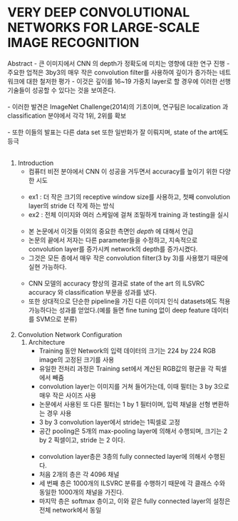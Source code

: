 # VERY DEEP CONVOLUTIONAL NETWORKS FOR LARGE-SCALE IMAGE RECOGNITION

Abstract
    - 큰 이미지에서 CNN 의 depth가 정확도에 미치는 영향에 대한 연구 진행
    - 주요한 업적은 3by3의 매우 작은 convolution filter를 사용하여 깊이가 증가하는 네트워크에 대한 철저한 평가
    - 이것은 깊이를 16~19 가중치 layer로 할 경우에 이러한 선행기술들이 성공할 수 있다는 것을 보여준다.<br><br>
    - 이러한 발견은 ImageNet Challenge(2014)의 기초이며, 연구팀은 localization 과 classification 분야에서 각각 1위, 2위를 확보<br><br>
    - 또한 이들의 발표는 다른 data set 또한 일반화가 잘 이뤄지며, state of the art에도 등극
<br><br>
1. Introduction
    - 컴퓨터 비전 분야에서 CNN 이 성공을 거두면서 accuracy를 높이기 위한 다양한 시도<br><br>
    - ex1 : 더 작은 크기의 receptive window size를 사용하고, 첫째 convolution layer의 stride 더 작게 하는 방식
    - ex2 : 전체 이미지와 여러 스케일에 걸쳐 조밀하게 training 과 testing을 실시<br><br>
    - 본 논문에서 이것들 이외의 중요한 측면인 *depth* 에 대해서 언급
    - 논문의 끝에서 저자는 다른 parameter들을 수정하고, 지속적으로 convolution layer를 증가시켜 network의 depth를 증가시켰다.
    - 그것은 모든 층에서 매우 작은 convolution filter(3 by 3)를 사용했기 때문에 실현 가능하다.<br><br>
    - CNN 모델의 accuracy 향상의 결과로 state of the art 의 ILSVRC accuracy 와 classification 부문을 성과를 냈다.
    - 또한 상대적으로 단순한 pipeline을 가진 다른 이미지 인식 datasets에도 적용 가능하다는 성과를 얻었다.(예를 들면 fine tuning 없이 deep feature 데이터를 SVM으로 분류)
<br><br>
1. Convolution Network Configuration
    1. Architecture
        - Training 동안 Network의 입력 데이터의 크기는 224 by 224 RGB image의 고정된 크기를 사용
        - 유일한 전처리 과정은 Training set에서 계산된 RGB값의 평균을 각 픽셀에서 빼줌
        - convolution layer는 이미지를 거쳐 들어가는데, 이때 필터는 3 by 3으로 매우 작은 사이즈 사용
        - 논문에서 사용된 또 다른 필터는 1 by 1 필터이며, 입력 채널을 선형 변환하는 경우 사용
        - 3 by 3 convolution layer에서 stride는 1픽셀로 고정
        - 공간 pooling은 5개의 max-pooling layer에 의해서 수행되며, 크기는 2 by 2 픽셀이고, stride 는 2 이다.<br><br>
        - convolution layer층은 3층의 fully connected layer에 의해서 수행된다.
        - 처음 2개의 층은 각 4096 채널
        - 세 번째 층은 1000개의 ILSVRC 분류를 수행하기 때문에 각 클래스 수와 동일한 1000개의 채널을 가진다.
        - 마지막 층은 softmax 층이고, 이와 같은 fully connected layer의 설정은 전체 network에서 동일
    
    